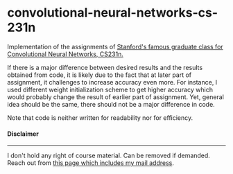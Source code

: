 # convolutional-neural-networks-cs-231n
Implementation of the assignments of [Stanford's famous graduate class for Convolutional Neural Networks, CS231n.](https://cs231n.github.io)

If there is a major difference between desired results and the results obtained from code, it is likely due to the fact that at later part of assignment, it challenges to increase accuracy even more. For instance, I used different weight initialization scheme to get higher accuracy which would probably change the result of earlier part of assignment. Yet, general idea should be the same, there should not be a major difference in code.

Note that code is neither written for readability nor for efficiency.

#### Disclaimer
---
I don't hold any right of course material. Can be removed if demanded. Reach out from [this page which includes my mail address](https://kirbiyik.github.io/about).
